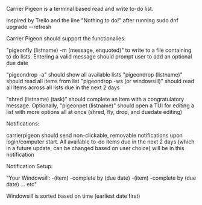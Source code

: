 Carrier Pigeon is a terminal based read and write to-do list. 

Inspired by Trello and the line "Nothing to do!" after running sudo dnf upgrade --refresh

Carrier Pigeon should support the functionalies:

"pigeonfly (listname) -m (message, enquoted)" to write to a file containing to do lists. Entering a valid message should prompt user to add an optional due date

"pigeondrop -a" should show all available lists
"pigeondrop (listname)" should read all items from list
"pigeondrop -ws (or windowsill)" should read all items across all lists due in the next 2 days


"shred (listname) (task)" should complete an item with a congratulatory message. Optionally, 
"pigeonpet (listname)" should open a TUI for editing a list with more options all at once (shred, fly, drop, and duedate editing)




Notifications:

carrierpigeon should send non-clickable, removable notifications upon login/computer start. All available to-do items due in the next 2 days (which in a future update, can be changed based on user choice) will be in this notification

Notification Setup:

"Your Windowsill:
 -(item) -complete by (due date)
 -(item) -complete by (due date)
 ... etc"

Windowsill is sorted based on time (earliest date first)








